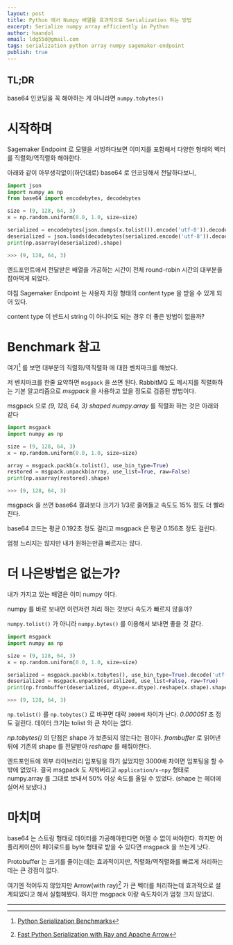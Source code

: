 ```yaml
---
layout: post
title: Python 에서 Numpy 배열을 효과적으로 Serialization 하는 방법
excerpt: Serialize numpy array efficiently in Python
author: haandol
email: ldg55d@gmail.com
tags: serialization python array numpy sagemaker-endpoint
publish: true
---
```


## TL;DR

base64 인코딩을 꼭 해야하는 게 아니라면 `numpy.tobytes()`

# 시작하며

Sagemaker Endpoint 로 모델을 서빙하다보면 이미지를 포함해서 다양한 형태의 벡터를 직렬화/역직렬화 해야한다.

아래와 같이 아무생각없이(하던대로) base64 로 인코딩해서 전달하다보니,

```python
import json
import numpy as np
from base64 import encodebytes, decodebytes

size = (9, 128, 64, 3)
x = np.random.uniform(0.0, 1.0, size=size)

serialized = encodebytes(json.dumps(x.tolist()).encode('utf-8')).decode('utf-8')
deserialized = json.loads(decodebytes(serialized.encode('utf-8')).decode('utf-8'))
print(np.asarray(deserialized).shape)

>>> (9, 128, 64, 3)
```

엔드포인트에서 전달받은 배열을 가공하는 시간이 전체 round-robin 시간의 대부분을 잡아먹게 되었다.

마침 Sagemaker Endpoint 는 사용자 지정 형태의 content type 을 받을 수 있게 되어 있다.

content type 이 반드시 string 이 아니어도 되는 경우 더 좋은 방법이 없을까?

# Benchmark 참고

여기[^1] 를 보면 대부분의 직렬화/역직렬화 에 대한 벤치마크를 해놨다.

저 벤치마크를 한줄 요약하면 `msgpack` 을 쓰면 된다. RabbitMQ 도 메시지를 직렬화하는 기본 알고리즘으로 *msgpack* 을 사용하고 있을 정도로 검증된 방법이다.

msgpack 으로 *(9, 128, 64, 3) shaped numpy.array* 를 직렬화 하는 것은 아래와 같다

```python
import msgpack
import numpy as np

size = (9, 128, 64, 3)
x = np.random.uniform(0.0, 1.0, size=size)

array = msgpack.packb(x.tolist(), use_bin_type=True)
restored = msgpack.unpackb(array, use_list=True, raw=False)
print(np.asarray(restored).shape)

>>> (9, 128, 64, 3)
```

msgpack 을 쓰면 base64 결과보다 크기가 1/3로 줄어들고 속도도 15% 정도 더 빨라진다.

base64 코드는 평균 0.192초 정도 걸리고 msgpack 은 평균 0.156초 정도 걸린다.

엄청 느리지는 않지만 내가 원하는만큼 빠르지는 않다.

# 더 나은방법은 없는가?

내가 가지고 있는 배열은 이미 numpy 이다.

numpy 를 바로 보내면 이런저런 처리 하는 것보다 속도가 빠르지 않을까?

`numpy.tolist()` 가 아니라 `numpy.bytes()` 를 이용해서 보내면 좋을 것 같다.

```python
import msgpack
import numpy as np

size = (9, 128, 64, 3)
x = np.random.uniform(0.0, 1.0, size=size)

serialized = msgpack.packb(x.tobytes(), use_bin_type=True).decode('utf-8')
deserialized = msgpack.unpackb(serialized, use_list=False, raw=True)
print(np.frombuffer(deserialized, dtype=x.dtype).reshape(x.shape).shape)

>>> (9, 128, 64, 3)
```

`np.tolist()` 를 `np.tobytes()` 로 바꾸면 대략 `3000배` 차이가 난다. *0.000051* 초 정도 걸린다. 데이터 크기는 tolist 와 큰 차이는 없다.

*np.tobytes()* 의 단점은 shape 가 보존되지 않는다는 점이다. *frombuffer* 로 읽어낸 뒤에 기존의 shape 를 전달받아 *reshape* 를 해줘야한다.

엔드포인트에 외부 라이브러리 임포팅을 하기 싫었지만 3000배 차이면 임포팅을 할 수 밖에 없었다. 결국 msgpack 도 지워버리고 `application/x-npy` 형태로 numpy.array 를 그대로 보내서 50% 이상 속도를 올릴 수 있었다. (shape 는 헤더에 실어서 보냈다.)

# 마치며

base64 는 스트링 형태로 데이터를 가공해야한다면 어쩔 수 없이 써야한다. 하지만 어플리케이션이 페이로드를 byte 형태로 받을 수 있다면 msgpack 을 쓰는게 낫다.

Protobuffer 는 크기를 줄이는데는 효과적이지만, 직렬화/역직렬화를 빠르게 처리하는데는 큰 강점이 없다.

여기엔 적어두지 않았지만 Arrow(with ray)[^2] 가 큰 벡터를 처리하는데 효과적으로 설계되었다고 해서 실험해봤다. 하지만 msgpack 이랑 속도차이가 엄청 크지 않았다.

----

[^1]: [Python Serialization Benchmarks](https://medium.com/@shmulikamar/python-serialization-benchmarks-8e5bb700530b)
[^2]: [Fast Python Serialization with Ray and Apache Arrow](https://arrow.apache.org/blog/2017/10/15/fast-python-serialization-with-ray-and-arrow/)